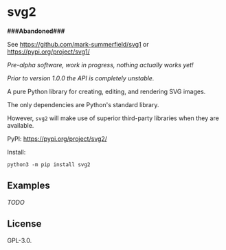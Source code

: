 # svg2

**###Abandoned###**

See https://github.com/mark-summerfield/svg1 or
https://pypi.org/project/svg1/

_Pre-alpha software, work in progress, nothing actually works yet!_

_Prior to version 1.0.0 the API is completely unstable._

A pure Python library for creating, editing, and rendering SVG images.

The only dependencies are Python's standard library.

However, `svg2` will make use of superior third-party libraries when they
are available.

PyPI: https://pypi.org/project/svg2/

Install:
```
python3 -m pip install svg2
````

## Examples

_TODO_

## License

GPL-3.0.
